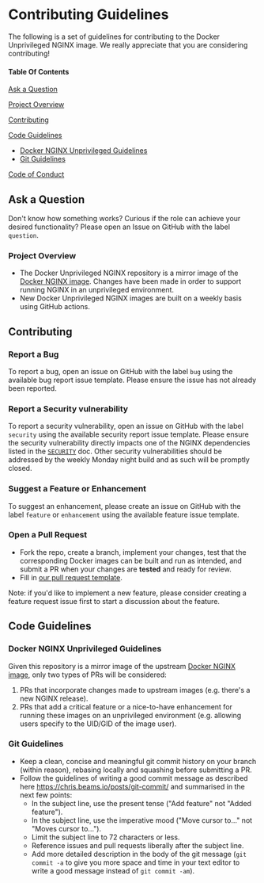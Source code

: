 # Contributing Guidelines

The following is a set of guidelines for contributing to the Docker Unprivileged NGINX image. We really appreciate that you are considering contributing!

#### Table Of Contents

[Ask a Question](#ask-a-question)

[Project Overview](#project-overview)

[Contributing](#contributing)

[Code Guidelines](#code-guidelines)

* [Docker NGINX Unprivileged Guidelines](#docker-nginx-unprivileged-guidelines)
* [Git Guidelines](#git-guidelines)

[Code of Conduct](https://github.com/nginxinc/docker-nginx-unprivileged/blob/main/CODE_OF_CONDUCT.md)

## Ask a Question

Don't know how something works? Curious if the role can achieve your desired functionality? Please open an Issue on GitHub with the label `question`.

### Project Overview

* The Docker Unprivileged NGINX repository is a mirror image of the [Docker NGINX image](https://github.com/nginxinc/docker-nginx). Changes have been made in order to support running NGINX in an unprivileged environment.
* New Docker Unprivileged NGINX images are built on a weekly basis using GitHub actions.

## Contributing

### Report a Bug

To report a bug, open an issue on GitHub with the label `bug` using the available bug report issue template. Please ensure the issue has not already been reported.

### Report a Security vulnerability

To report a security vulnerability, open an issue on GitHub with the label `security` using the available security report issue template. Please ensure the security vulnerability directly impacts one of the NGINX dependencies listed in the [`SECURITY`](https://github.com/nginxinc/docker-nginx-unprivileged/blob/main/SECURITY.md) doc. Other security vulnerabilities should be addressed by the weekly Monday night build and as such will be promptly closed.

### Suggest a Feature or Enhancement

To suggest an enhancement, please create an issue on GitHub with the label `feature` or `enhancement` using the available feature issue template.

### Open a Pull Request

* Fork the repo, create a branch, implement your changes, test that the corresponding Docker images can be built and run as intended, and submit a PR when your changes are **tested** and ready for review.
* Fill in [our pull request template](https://github.com/nginxinc/docker-nginx-unprivileged/blob/main/.github/pull_request_template.md).

Note: if you'd like to implement a new feature, please consider creating a feature request issue first to start a discussion about the feature.

## Code Guidelines

### Docker NGINX Unprivileged Guidelines

Given this repository is a mirror image of the upstream [Docker NGINX image](https://github.com/nginxinc/docker-nginx), only two types of PRs will be considered:

1. PRs that incorporate changes made to upstream images (e.g. there's a new NGINX release).
2. PRs that add a critical feature or a nice-to-have enhancement for running these images on an unprivileged environment (e.g. allowing users specify to the UID/GID of the image user).

### Git Guidelines

* Keep a clean, concise and meaningful git commit history on your branch (within reason), rebasing locally and squashing before submitting a PR.
* Follow the guidelines of writing a good commit message as described here <https://chris.beams.io/posts/git-commit/> and summarised in the next few points:
  * In the subject line, use the present tense ("Add feature" not "Added feature").
  * In the subject line, use the imperative mood ("Move cursor to..." not "Moves cursor to...").
  * Limit the subject line to 72 characters or less.
  * Reference issues and pull requests liberally after the subject line.
  * Add more detailed description in the body of the git message (`git commit -a` to give you more space and time in your text editor to write a good message instead of `git commit -am`).
